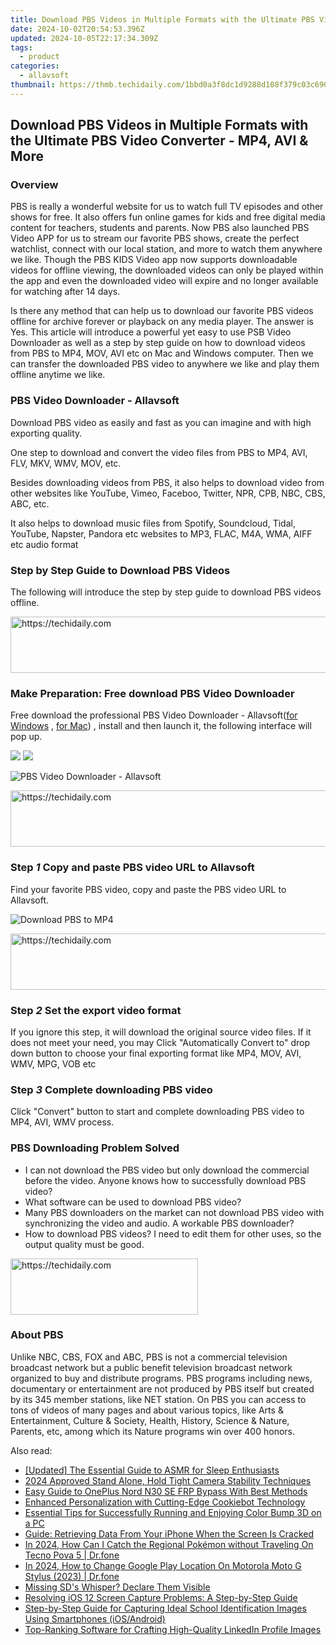 ```yaml
---
title: Download PBS Videos in Multiple Formats with the Ultimate PBS Video Converter - MP4, AVI & More
date: 2024-10-02T20:54:53.396Z
updated: 2024-10-05T22:17:34.309Z
tags:
  - product
categories:
  - allavsoft
thumbnail: https://thmb.techidaily.com/1bbd0a3f8dc1d9288d108f379c03c690ea0ce4f3426715024680a4a4a0f123c3.jpg
---
```


## Download PBS Videos in Multiple Formats with the Ultimate PBS Video Converter - MP4, AVI & More

### Overview

PBS is really a wonderful website for us to watch full TV episodes and other shows for free. It also offers fun online games for kids and free digital media content for teachers, students and parents. Now PBS also launched PBS Video APP for us to stream our favorite PBS shows, create the perfect watchlist, connect with our local station, and more to watch them anywhere we like. Though the PBS KIDS Video app now supports downloadable videos for offline viewing, the downloaded videos can only be played within the app and even the downloaded video will expire and no longer available for watching after 14 days. 

Is there any method that can help us to download our favorite PBS videos offline for archive forever or playback on any media player. The answer is Yes. This article will introduce a powerful yet easy to use PSB Video Downloader as well as a step by step guide on how to download videos from PBS to MP4, MOV, AVI etc on Mac and Windows computer. Then we can transfer the downloaded PBS video to anywhere we like and play them offline anytime we like.

### PBS Video Downloader - Allavsoft

Download PBS video as easily and fast as you can imagine and with high exporting quality.

One step to download and convert the video files from PBS to MP4, AVI, FLV, MKV, WMV, MOV, etc.

Besides downloading videos from PBS, it also helps to download video from other websites like YouTube, Vimeo, Faceboo, Twitter, NPR, CPB, NBC, CBS, ABC, etc. 

It also helps to download music files from Spotify, Soundcloud, Tidal, YouTube, Napster, Pandora etc websites to MP3, FLAC, M4A, WMA, AIFF etc audio format 

### Step by Step Guide to Download PBS Videos

The following will introduce the step by step guide to download PBS videos offline.

<!-- affiliate ads begin -->
<a href="https://ephamedtechinc.pxf.io/c/5597632/2136616/26400" target="_top" id="2136616">
  <img src="//a.impactradius-go.com/display-ad/26400-2136616" border="0" alt="https://techidaily.com" width="728" height="90"/>
</a>
<img height="0" width="0" src="https://ephamedtechinc.pxf.io/i/5597632/2136616/26400" style="position:absolute;visibility:hidden;" border="0" />
<!-- affiliate ads end -->

### Make Preparation: Free download PBS Video Downloader

Free download the professional PBS Video Downloader - Allavsoft([for Windows](https://tools.techidaily.com/allavsoft/products/) , [for Mac](https://tools.techidaily.com/allavsoft/products/)) , install and then launch it, the following interface will pop up.

[![](https://www.allavsoft.com/how-to/../images/how-to/free-download-win.jpg)](https://tools.techidaily.com/allavsoft/products/) [![](https://www.allavsoft.com/how-to/../images/how-to/free-download-mac.jpg)](https://tools.techidaily.com/allavsoft/products/)

![PBS Video Downloader - Allavsoft](https://www.allavsoft.com/how-to/../images/allavsoft/screen-shot-600.jpg)

<!-- affiliate ads begin -->
<a href="https://appsumo.8odi.net/c/5597632/2068425/7443" target="_top" id="2068425">
  <img src="//a.impactradius-go.com/display-ad/7443-2068425" border="0" alt="https://techidaily.com" width="728" height="90"/>
</a>
<img height="0" width="0" src="https://appsumo.8odi.net/i/5597632/2068425/7443" style="position:absolute;visibility:hidden;" border="0" />
<!-- affiliate ads end -->

### Step _1_ Copy and paste PBS video URL to Allavsoft

Find your favorite PBS video, copy and paste the PBS video URL to Allavsoft.

![Download PBS to MP4](https://www.allavsoft.com/how-to/../images/how-to/download-pbs-videos/download-pbs-to-mp4.jpg)

<!-- affiliate ads begin -->
<a href="https://ephamedtechinc.pxf.io/c/5597632/2130529/26400" target="_top" id="2130529">
  <img src="//a.impactradius-go.com/display-ad/26400-2130529" border="0" alt="https://techidaily.com" width="728" height="90"/>
</a>
<img height="0" width="0" src="https://ephamedtechinc.pxf.io/i/5597632/2130529/26400" style="position:absolute;visibility:hidden;" border="0" />
<!-- affiliate ads end -->

### Step _2_ Set the export video format

If you ignore this step, it will download the original source video files. If it does not meet your need, you may Click "Automatically Convert to" drop down button to choose your final exporting format like MP4, MOV, AVI, WMV, MPG, VOB etc

### Step _3_ Complete downloading PBS video

Click "Convert" button to start and complete downloading PBS video to MP4, AVI, WMV process.

### PBS Downloading Problem Solved

* I can not download the PBS video but only download the commercial before the video. Anyone knows how to successfully download PBS video?
* What software can be used to download PBS video?
* Many PBS downloaders on the market can not download PBS video with synchronizing the video and audio. A workable PBS downloader?
* How to download PBS videos? I need to edit them for other uses, so the output quality must be good.

<!-- affiliate ads begin -->
<a href="https://laganoo.pxf.io/c/5597632/1528693/16446" target="_top" id="1528693">
  <img src="//a.impactradius-go.com/display-ad/16446-1528693" border="0" alt="https://techidaily.com" width="300" height="90"/>
</a>
<img height="0" width="0" src="https://laganoo.pxf.io/i/5597632/1528693/16446" style="position:absolute;visibility:hidden;" border="0" />
<!-- affiliate ads end -->

### About PBS

Unlike NBC, CBS, FOX and ABC, PBS is not a commercial television broadcast network but a public benefit television broadcast network organized to buy and distribute programs. PBS programs including news, documentary or entertainment are not produced by PBS itself but created by its 345 member stations, like NET station. On PBS you can access to tons of videos of many pages and about various topics, like Arts & Entertainment, Culture & Society, Health, History, Science & Nature, Parents, etc, among which its Nature programs win over 400 honors.

<ins class="adsbygoogle"
     style="display:block"
     data-ad-format="autorelaxed"
     data-ad-client="ca-pub-7571918770474297"
     data-ad-slot="1223367746"></ins>

<ins class="adsbygoogle"
     style="display:block"
     data-ad-client="ca-pub-7571918770474297"
     data-ad-slot="8358498916"
     data-ad-format="auto"
     data-full-width-responsive="true"></ins>

<span class="atpl-alsoreadstyle">Also read:</span>
<div><ul>
<li><a href="https://some-approaches.techidaily.com/updated-the-essential-guide-to-asmr-for-sleep-enthusiasts/"><u>[Updated] The Essential Guide to ASMR for Sleep Enthusiasts</u></a></li>
<li><a href="https://youtube-zero.techidaily.com/approved-stand-alone-hold-tight-camera-stability-techniques/"><u>2024 Approved Stand Alone, Hold Tight Camera Stability Techniques</u></a></li>
<li><a href="https://android-frp.techidaily.com/easy-guide-to-oneplus-nord-n30-se-frp-bypass-with-best-methods-by-drfone-android/"><u>Easy Guide to OnePlus Nord N30 SE FRP Bypass With Best Methods</u></a></li>
<li><a href="https://tech-savvy.techidaily.com/enhanced-personalization-with-cutting-edge-cookiebot-technology/"><u>Enhanced Personalization with Cutting-Edge Cookiebot Technology</u></a></li>
<li><a href="https://discover-data.techidaily.com/essential-tips-for-successfully-running-and-enjoying-color-bump-3d-on-a-pc/"><u>Essential Tips for Successfully Running and Enjoying Color Bump 3D on a PC</u></a></li>
<li><a href="https://discover-data.techidaily.com/guide-retrieving-data-from-your-iphone-when-the-screen-is-cracked/"><u>Guide: Retrieving Data From Your iPhone When the Screen Is Cracked</u></a></li>
<li><a href="https://android-pokemon-go.techidaily.com/in-2024-how-can-i-catch-the-regional-pokemon-without-traveling-on-tecno-pova-5-drfone-by-drfone-virtual-android/"><u>In 2024, How Can I Catch the Regional Pokémon without Traveling On Tecno Pova 5 | Dr.fone</u></a></li>
<li><a href="https://review-topics.techidaily.com/in-2024-how-to-change-google-play-location-on-motorola-moto-g-stylus-2023-drfone-by-drfone-virtual-android/"><u>In 2024, How to Change Google Play Location On Motorola Moto G Stylus (2023) | Dr.fone</u></a></li>
<li><a href="https://common-error.techidaily.com/missing-sds-whisper-declare-them-visible/"><u>Missing SD's Whisper? Declare Them Visible</u></a></li>
<li><a href="https://discover-data.techidaily.com/resolving-ios-12-screen-capture-problems-a-step-by-step-guide/"><u>Resolving iOS 12 Screen Capture Problems: A Step-by-Step Guide</u></a></li>
<li><a href="https://discover-data.techidaily.com/step-by-step-guide-for-capturing-ideal-school-identification-images-using-smartphones-iosandroid/"><u>Step-by-Step Guide for Capturing Ideal School Identification Images Using Smartphones (iOS/Android)</u></a></li>
<li><a href="https://discover-data.techidaily.com/top-ranking-software-for-crafting-high-quality-linkedin-profile-images/"><u>Top-Ranking Software for Crafting High-Quality LinkedIn Profile Images</u></a></li>
</ul></div>

